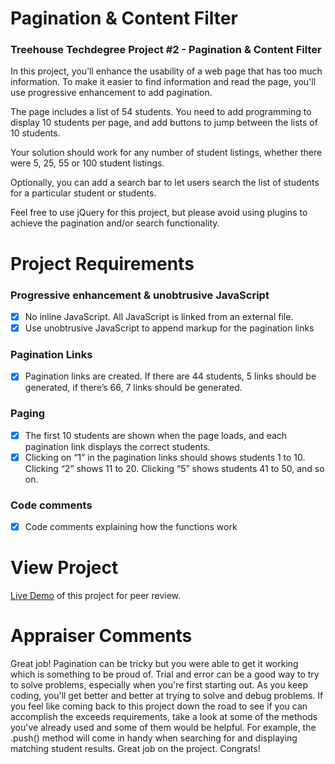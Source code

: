 # Pagination & Content Filter
### Treehouse Techdegree Project #2 - Pagination & Content Filter

In this project, you'll enhance the usability of a web page that has too much information. To make it easier to find information and read the page, you'll use progressive enhancement to add pagination.

The page includes a list of 54 students. You need to add programming to display 10 students per page, and add buttons to jump between the lists of 10 students.

Your solution should work for any number of student listings, whether there were 5, 25, 55 or 100 student listings.

Optionally, you can add a search bar to let users search the list of students for a particular student or students.

Feel free to use jQuery for this project, but please avoid using plugins to achieve the pagination and/or search functionality.


# Project Requirements

### Progressive enhancement & unobtrusive JavaScript
- [x] No inline JavaScript. All JavaScript is linked from an external file.
- [x] Use unobtrusive JavaScript to append markup for the pagination links
### Pagination Links
- [x] Pagination links are created. If there are 44 students, 5 links should be generated, if there’s 66, 7 links should be generated.
### Paging
- [x] The first 10 students are shown when the page loads, and each pagination link displays the correct students.
- [x] Clicking on “1” in the pagination links should shows students 1 to 10. Clicking “2” shows 11 to 20. Clicking “5” shows students 41 to 50, and so on.
### Code comments
- [x] Code comments explaining how the functions work


# View Project
[Live Demo]( https://richardjamesward.github.io/JS-Pagination-Content-Filter/) of this project for peer review.


# Appraiser Comments
Great job! Pagination can be tricky but you were able to get it working which is something to be proud of. Trial and error can be a good way to try to solve problems, especially when you're first starting out. As you keep coding, you'll get better and better at trying to solve and debug problems. If you feel like coming back to this project down the road to see if you can accomplish the exceeds requirements, take a look at some of the methods you've already used and some of them would be helpful. For example, the .push() method will come in handy when searching for and displaying matching student results. Great job on the project. Congrats!
